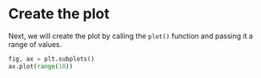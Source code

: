 # Create the plot

Next, we will create the plot by calling the `plot()` function and passing it a range of values.

```python
fig, ax = plt.subplots()
ax.plot(range(10))
```
